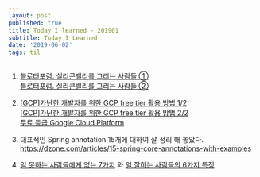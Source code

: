 ```yaml
---
layout: post
published: true
title: Today I learned - 201901
subtitle: Today I Learned
date: '2019-06-02'
tags: til
---
```

1. [블로터포럼. 실리콘밸리를 그리는 사람들 ①](http://www.bloter.net/archives/307838)  
[블로터포럼. 실리콘밸리를 그리는 사람들 ②](http://www.bloter.net/archives/307932)

2. [[GCP]가난한 개발자를 위한 GCP free tier 활용 방법 1/2](https://medium.com/@jwlee98/gcp-가난한-개발자를-위한-gcp-free-tier-활용-방법-1-2-3022348e1103)  
[[GCP]가난한 개발자를 위한 GCP free tier 활용 방법 2/2](https://medium.com/@jwlee98/gcp-가난한-개발자를-위한-gcp-free-tier-활용-방법-2-2-50bdc290ea0d)  
[무료 등급 Google Cloud Platform](https://cloud.google.com/free/)


3. 대표적인 Spring annotation 15개에 대하여 잘 정리 해 놓았다.  
https://dzone.com/articles/15-spring-core-annotations-with-examples

4. [일 못하는 사람들에게 없는 7가지](http://kangsunseng.tistory.com/657) 와 [일 잘하는 사람들의 6가지 특징](http://kangsunseng.tistory.com/655)
